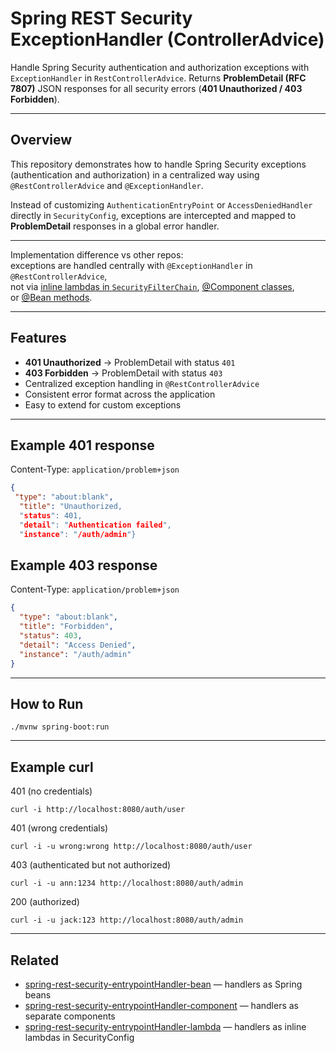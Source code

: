 # Spring REST Security ExceptionHandler (ControllerAdvice)

Handle Spring Security authentication and authorization exceptions with `ExceptionHandler` in `RestControllerAdvice`. Returns **ProblemDetail (RFC 7807)** JSON responses for all security errors (**401 Unauthorized / 403 Forbidden**).  

---

## Overview

This repository demonstrates how to handle Spring Security exceptions (authentication and authorization) in a centralized way using `@RestControllerAdvice` and `@ExceptionHandler`.  

Instead of customizing `AuthenticationEntryPoint` or `AccessDeniedHandler` directly in `SecurityConfig`, exceptions are intercepted and mapped to **ProblemDetail** responses in a global error handler.  

---

Implementation difference vs other repos:  
exceptions are handled centrally with `@ExceptionHandler` in `@RestControllerAdvice`,  
not via [inline lambdas in `SecurityFilterChain`](https://github.com/Dmitrii-Russu-Labs-Snippets/spring-rest-security-entrypointHandler-lambda), [@Component classes](https://github.com/Dmitrii-Russu-Labs-Snippets/spring-rest-security-entrypointHandler-component),  
or [@Bean methods](https://github.com/Dmitrii-Russu-Labs-Snippets/spring-rest-security-entrypointHandler-bean).  


---

## Features

- **401 Unauthorized** → ProblemDetail with status `401`  
- **403 Forbidden** → ProblemDetail with status `403`  
- Centralized exception handling in `@RestControllerAdvice`  
- Consistent error format across the application  
- Easy to extend for custom exceptions  

---

## Example 401 response

Content-Type: `application/problem+json`
```json
{
 "type": "about:blank",
  "title": "Unauthorized,
  "status": 401,
  "detail": "Authentication failed",
  "instance": "/auth/admin"}
```

## Example 403 response

Content-Type: `application/problem+json`
```json
{
  "type": "about:blank",
  "title": "Forbidden",
  "status": 403,
  "detail": "Access Denied",
  "instance": "/auth/admin"
}
```

---

## How to Run
```
./mvnw spring-boot:run
```
---

## Example curl
401 (no credentials)
```
curl -i http://localhost:8080/auth/user
```
401 (wrong credentials)
```
curl -i -u wrong:wrong http://localhost:8080/auth/user
```
403 (authenticated but not authorized)
```
curl -i -u ann:1234 http://localhost:8080/auth/admin
```
200 (authorized)
```
curl -i -u jack:123 http://localhost:8080/auth/admin
```
---

## Related

- [spring-rest-security-entrypointHandler-bean](https://github.com/Dmitrii-Russu-Labs-Snippets/spring-rest-security-entrypointHandler-bean) — handlers as Spring beans  
- [spring-rest-security-entrypointHandler-component](https://github.com/Dmitrii-Russu-Labs-Snippets/spring-rest-security-entrypointHandler-component) — handlers as separate components  
- [spring-rest-security-entrypointHandler-lambda](https://github.com/Dmitrii-Russu-Labs-Snippets/spring-rest-security-entrypointHandler-lambda) — handlers as inline lambdas in SecurityConfig  

